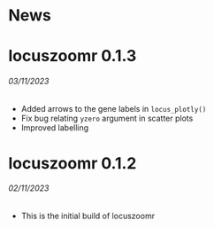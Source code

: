 News
=====

# locuszoomr 0.1.3
###### 03/11/2023

* Added arrows to the gene labels in `locus_plotly()`
* Fix bug relating `yzero` argument in scatter plots
* Improved labelling

# locuszoomr 0.1.2
###### 02/11/2023

* This is the initial build of locuszoomr
